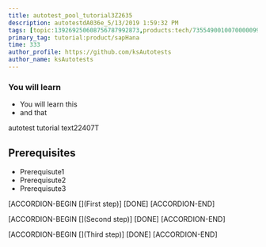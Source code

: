 ```yaml
---
title: autotest_pool_tutorial3Z2635
description: autotestdA036e_5/13/2019 1:59:32 PM
tags: [topic:139269250608756787992873,products:tech/73554900100700000996,tutorial:experience/advanced]
primary_tag: tutorial:product/sapHana
time: 333
author_profile: https://github.com/ksAutotests
author_name: ksAutotests
---
```

### You will learn
- You will learn this
- and that

autotest tutorial text22407T

## Prerequisites
- Prerequisute1
- Prerequisute2
- Prerequisute3

[ACCORDION-BEGIN [](First step)]
[DONE]
[ACCORDION-END]

[ACCORDION-BEGIN [](Second step)]
[DONE]
[ACCORDION-END]

[ACCORDION-BEGIN [](Third step)]
[DONE]
[ACCORDION-END]

